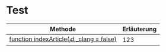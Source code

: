 # Test

Methode | Erläuterung
-----|-----
[function indexArticle($_id,$_clang = false)](https://github.com/pixelfirma/search_it/blob/Doku/lib/search_it.php#L422) | 123
